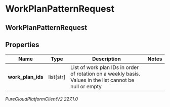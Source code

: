 # WorkPlanPatternRequest

## WorkPlanPatternRequest

## Properties

|Name | Type | Description | Notes|
|------------ | ------------- | ------------- | -------------|
| **work_plan_ids** | list[str] | List of work plan IDs in order of rotation on a weekly basis. Values in the list cannot be null or empty | |



_PureCloudPlatformClientV2 227.1.0_
